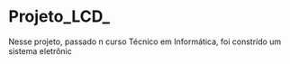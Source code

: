 # Projeto_LCD_
Nesse projeto, passado n curso Técnico em Informática, foi constrído um sistema eletrônic
